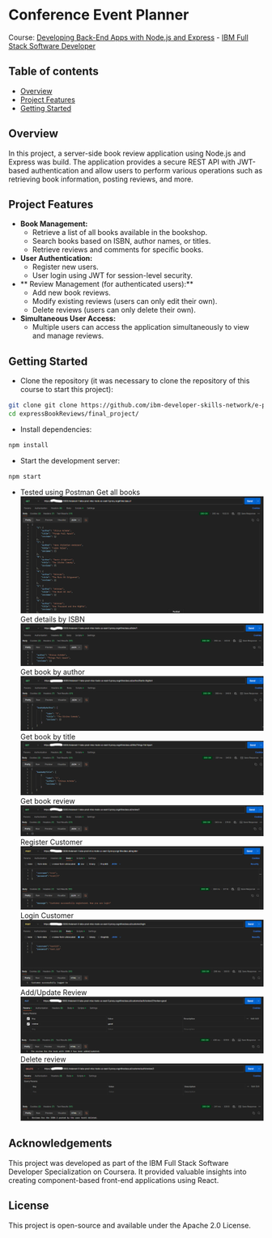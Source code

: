 # Conference Event Planner

Course: [Developing Back-End Apps with Node.js and Express](https://www.coursera.org/learn/developing-backend-apps-with-nodejs-and-express?specialization=ibm-full-stack-cloud-developer) - [IBM Full Stack Software Developer](https://www.coursera.org/professional-certificates/ibm-full-stack-cloud-developer)

## Table of contents

- [Overview](#overview)
- [Project Features](#project-features)
- [Getting Started](#getting-started)


## Overview
In this project, a server-side book review application using Node.js and Express was build. The application provides a secure REST API with JWT-based authentication and allow users to perform various operations such as retrieving book information, posting reviews, and more.

## Project Features
- **Book Management:**
  - Retrieve a list of all books available in the bookshop.
  - Search books based on ISBN, author names, or titles.
  - Retrieve reviews and comments for specific books.
- **User Authentication:**
  - Register new users.
  - User login using JWT for session-level security.
- ** Review Management (for authenticated users):**
  - Add new book reviews.
  - Modify existing reviews (users can only edit their own).
  - Delete reviews (users can only delete their own).
- **Simultaneous User Access:**
  - Multiple users can access the application simultaneously to view and manage reviews.

## Getting Started
- Clone the repository (it was necessary to clone the repository of this course to start this project):

``` bash 
git clone git clone https://github.com/ibm-developer-skills-network/e-plantShopping.git](https://github.com/ibm-developer-skills-network/expressBookReviews.git
cd expressBookReviews/final_project/
```

- Install dependencies:

``` bash
npm install
```

- Start the development server:

``` bash
npm start
```

- Tested using Postman
Get all books
![Get all books](./final_project/screenshots/1-getallbooks.png)
Get details by ISBN
![Get details by ISBN](./final_project/screenshots/2-getdetailsISBN.png)
Get book by author
![Get book by author](./final_project/screenshots/3-getbooksbyauthor.png)
Get book by title
![Get book by title](./final_project/screenshots/4-getbooksbytitle.png)
Get book review
![Get book review](./final_project/screenshots/5-getbookreview.png)
Register Customer
![Register Customer](./final_project/screenshots/6-register.png)
Login Customer
![Login Customer](./final_project/screenshots/7-login.png)
Add/Update Review
![Add/Update Review](./final_project/screenshots/8-reviewadded.png)
Delete review
![Delete review](./final_project/screenshots/9-deletereview.png)

## Acknowledgements
This project was developed as part of the IBM Full Stack Software Developer Specialization on Coursera. It provided valuable insights into creating component-based front-end applications using React.

## License
This project is open-source and available under the Apache 2.0 License.
